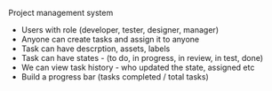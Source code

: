 Project management system

- Users with role (developer, tester, designer, manager)
- Anyone can create tasks and assign it to anyone
- Task can have descrption, assets, labels
- Task can have states - (to do, in progress, in review, in test, done)
- We can view task history - who updated the state, assigned etc
- Build a progress bar (tasks completed / total tasks)